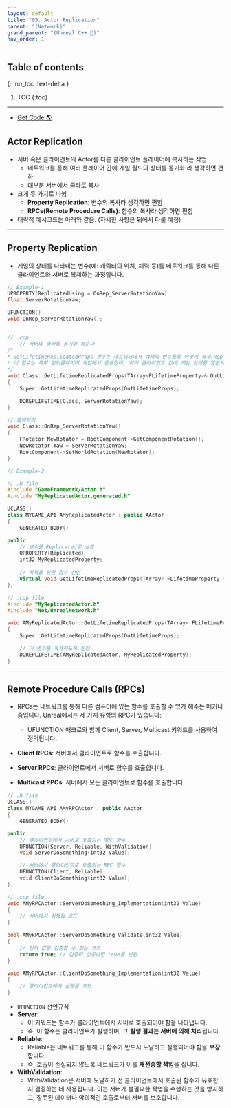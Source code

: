 ```yaml
---
layout: default
title: "05. Actor Replication"
parent: "(Network)"
grand_parent: "(Unreal C++ 🚀)"
nav_order: 1
---
```


## Table of contents
{: .no_toc .text-delta }

1. TOC
{:toc}

---

* [Get Code 🌎](https://github.com/Arthur880708/Unreal_Example_Network/tree/5)

## Actor Replication

* 서버 혹은 클라이언트의 Actor를 다른 클라이언트 플레이어에 복사하는 작업
    *  네트워크를 통해 여러 플레이어 간에 게임 월드의 상태를 동기화 라 생각하면 편하
    * 대부분 서버에서 클라로 복사
* 크게 두 가지로 나뉨
    * **Property Replication**: 변수의 복사라 생각하면 편함
    * **RPCs(Remote Procedure Calls)**: 함수의 복사라 생각하면 편함
* 대략적 예시코드는 아래와 같음. (자세한 사항은 뒤에서 다룰 예정)

---

## Property Replication

* 게임의 상태를 나타내는 변수(예: 캐릭터의 위치, 체력 등)를 네트워크를 통해 다른 클라이언트와 서버로 복제하는 과정입니다.

```cpp
// Example-1
UPROPERTY(ReplicatedUsing = OnRep_ServerRotationYaw)
float ServerRotationYaw;

UFUNCTION()
void OnRep_ServerRotationYaw();


// .cpp
    // 서버와 클라를 동기화 해준다
/*
* GetLifetimeReplicatedProps 함수는 네트워크에서 객체의 변수들을 어떻게 복제(Replicate)할지 결정하는 데 사용됩니다. 
* 이 함수는 특히 멀티플레이어 게임에서 중요한데, 여러 클라이언트 간에 게임 상태를 일관되게 유지하기 위해 사용됩니다.
*/
void Class::GetLifetimeReplicatedProps(TArray<FLifetimeProperty>& OutLifetimeProps) const
{
	Super::GetLifetimeReplicatedProps(OutLifetimeProps);

	DOREPLIFETIME(Class, ServerRotationYaw);
}

// 콜백처리
void Class::OnRep_ServerRotationYaw()
{
	FRotator NewRotator = RootComponent->GetComponentRotation();
	NewRotator.Yaw = ServerRotationYaw;
	RootComponent->SetWorldRotation(NewRotator);
}
```

```cpp
// Example-2

// .h file
#include "GameFramework/Actor.h"
#include "MyReplicatedActor.generated.h"

UCLASS()
class MYGAME_API AMyReplicatedActor : public AActor
{
    GENERATED_BODY()

public:
    // 변수를 Replicated로 설정
    UPROPERTY(Replicated)
    int32 MyReplicatedProperty;
    
    // 복제를 위한 함수 선언
    virtual void GetLifetimeReplicatedProps(TArray< FLifetimeProperty > & OutLifetimeProps) const override;
};

// .cpp file
#include "MyReplicatedActor.h"
#include "Net/UnrealNetwork.h"

void AMyReplicatedActor::GetLifetimeReplicatedProps(TArray< FLifetimeProperty > & OutLifetimeProps) const
{
    Super::GetLifetimeReplicatedProps(OutLifetimeProps);

    // 이 변수를 복제하도록 설정
    DOREPLIFETIME(AMyReplicatedActor, MyReplicatedProperty);
}

```

---

## Remote Procedure Calls (RPCs)

* RPCs는 네트워크를 통해 다른 컴퓨터에 있는 함수를 호출할 수 있게 해주는 메커니즘입니다. Unreal에서는 세 가지 유형의 RPC가 있습니다: 
    * UFUNCTION 매크로와 함께 Client, Server, Multicast 키워드를 사용하여 정의됩니다.

* **Client RPCs**: 서버에서 클라이언트로 함수를 호출합니다.
* **Server RPCs**: 클라이언트에서 서버로 함수를 호출합니다.
* **Multicast RPCs**: 서버에서 모든 클라이언트로 함수를 호출합니다.

```cpp
// .h file
UCLASS()
class MYGAME_API AMyRPCActor : public AActor
{
    GENERATED_BODY()

public:
    // 클라이언트에서 서버로 호출되는 RPC 함수
    UFUNCTION(Server, Reliable, WithValidation)
    void ServerDoSomething(int32 Value);

    // 서버에서 클라이언트로 호출되는 RPC 함수
    UFUNCTION(Client, Reliable)
    void ClientDoSomething(int32 Value);
};

// .cpp file
void AMyRPCActor::ServerDoSomething_Implementation(int32 Value)
{
    // 서버에서 실행될 코드
}

bool AMyRPCActor::ServerDoSomething_Validate(int32 Value)
{
    // 입력 값을 검증할 수 있는 코드
    return true; // 검증이 성공하면 true를 반환
}

void AMyRPCActor::ClientDoSomething_Implementation(int32 Value)
{
    // 클라이언트에서 실행될 코드
}

```

* `UFUNCTION` 선언규칙
* **Server**:
    * 이 키워드는 함수가 클라이언트에서 서버로 호출되어야 함을 나타냅니다. 
    * 즉, 이 함수는 클라이언트가 실행하며, 그 **실행 결과는 서버에 의해 처리**됩니다.
* **Reliable**:
    * Reliable은 네트워크를 통해 이 함수가 반드시 도달하고 실행되어야 함을 **보장**합니다. 
    * 즉, 호출이 손실되지 않도록 네트워크가 이를 **재전송할 책임**을 집니다.
* **WithValidation**:
    * WithValidation은 서버에 도달하기 전 클라이언트에서 호출된 함수가 유효한지 검증하는 데 사용됩니다. 이는 서버가 불필요한 작업을 수행하는 것을 방지하고, 잘못된 데이터나 악의적인 호출로부터 서버를 보호합니다.
